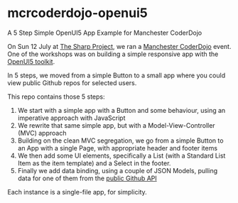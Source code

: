 # mcrcoderdojo-openui5
A 5 Step Simple OpenUI5 App Example for Manchester CoderDojo

On Sun 12 July at [The Sharp Project](http://www.thesharpproject.co.uk/), we ran a
[Manchester CoderDojo](http://mcrcoderdojo.org.uk/) event. One of the workshops was on building a simple 
responsive app with the [OpenUI5 toolkit](http://openui5.org). 

In 5 steps, we moved from a simple Button to a small app where you could view public Github repos
for selected users. 

This repo contains those 5 steps:

1. We start with a simple app with a Button and some behaviour, using an imperative approach with JavaScript
1. We rewrite that same simple app, but with a Model-View-Controller (MVC) approach
1. Building on the clean MVC segregation, we go from a simple Button to an App with a single Page, with appropriate header and footer items
1. We then add some UI elements, specifically a List (with a Standard List Item as the item template) 
and a Select in the footer.
1. Finally we add data binding, using a couple of JSON Models, pulling data for one of them from the
[public Github API](https://api.github.com/)

Each instance is a single-file app, for simplicity.
